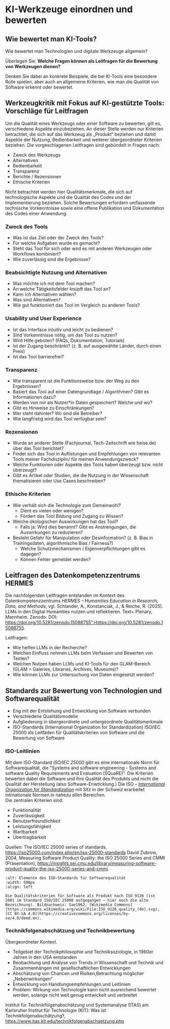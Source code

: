 # KI-Werkzeuge einordnen und bewerten

## Wie bewertet man KI-Tools? 

Wie bewertet man Technologien und digitale Werkzeuge allgemein?

Überlegen Sie: **Welche Fragen können als Leitfragen für die Bewertung von Werkzeugen dienen?**

Denken Sie dabei an konkrete Beispiele, die bei KI-Tools eine besondere Rolle spielen, aber auch an allgemeine Kriterien, wie man die Qualität von Software erkennt oder bewertet.

## Werkzeugkritik mit Fokus auf KI-gestützte Tools: Vorschläge für Leitfragen

Um die Qualität eines Werkzeugs oder einer Software zu bewerten, gilt es, verschiedene Aspekte einzubeziehen. An dieser Stelle werden nur Kriterien betrachtet, die sich auf das Werkzeug als „Produkt“ beziehen und damit Aspekte der Nutzung, Bedienbarkeit und weiterer übergeordneter Kriterien beziehen. Die vorgeschlagenen Leitfragen sind gebündelt in Fragen nach:
- Zweck des Werkzeugs
- Alternativen
- Bedienbarkeit
- Transparenz
- Berichte / Rezensionen
- Ethische Kriterien 

Nicht betrachtet werden hier Qualitätsmerkmale, die sich auf technologische Aspekte und die Qualität des Codes und der Implementierung beziehen. Solche Bewertungen erfordern umfassende technische Vorkenntnisse sowie eine offene Publikation und Dokumentation des Codes einer Anwendung.

### Zweck des Tools

- Was ist das Ziel oder der Zweck des Tools? 
- Für welche Aufgaben wurde es gemacht?
- Steht das Tool für sich oder wird es mit anderen Werkzeugen oder Workflows kombiniert?
- Wie zuverlässig sind die Ergebnisse?


### Beabsichtigte Nutzung und Alternativen

- Was möchte ich mit dem Tool machen?
- An welche Tätigkeitsfelder knüpft das Tool an?
- Kann ich Alternativen wählen?
- Was sind Alternativen?
- Wie gut funktioniert das Tool im Vergleich zu anderen Tools?


### Usability und User Experience

- Ist das Interface intuitiv und leicht zu bedienen?
- Sind Vorkenntnisse nötig, um das Tool zu nutzen?
- Wird Hilfe geboten? (FAQs, Dokumentation, Tutorials)
- Ist der Zugang beschränkt? (z. B. auf ausgewählte Länder, durch einen Preis)
- Ist das Tool barrierefrei?


### Transparenz

- Wie transparent ist die Funktionsweise bzw. der Weg zu den Ergebnissen?
- Basiert das Tool auf einer Datengrundlage / Algorithmen? Gibt es Informationen dazu?
- Werden von mir als Nutzer*in Daten gespeichert? Welche und wo?
- Gibt es Hinweise zu Einschränkungen?
- Wer steht dahinter? Wo sind die Betreiber?
- Wie langfristig wird das Tool verfügbar sein?


### Rezensionen

- Wurde an anderer Stelle (Fachjournal, Tech-Zeitschrift wie heise.de) über das Tool berichtet?
- Findet sich das Tool in Auflistungen und Empfehlungen von relevanten Tools meiner Fachdisziplin/ für meinen Anwendungszweck?
- Welche Funktionen oder Aspekte des Tools haben überzeugt bzw. nicht überzeugt?
- Gibt es Artikel oder Studien, die die Nutzung in der Wissenschaft thematisieren oder Use Cases beschreiben?


### Ethische Kriterien

- Wie verhält sich die Technologie zum Gemeinwohl? 
    - Dient es vielen oder wenigen?
    - Fördert das Tool Bildung und Zugang zu Wissen?
- Welche ökologischen Auswirkungen hat das Tool?
    - Falls ja: Wird dies benannt? Gibt es Anstrengungen, die Auswirkungen zu reduzieren?
- Besteht Gefahr für Manipulation oder Desinformation? (z. B. Bias in Trainingsdaten, algorithmische Bias / Fairness?)
    - Welche Schutzmechanismen / Eigenverpflichtungen gibt es dagegen?
    - Können Fehler gemeldet werden?


## Leitfragen des Datenkompetenzzentrums HERMES

Die nachfolgenden Leitfragen entstanden im Kontext des Datenkompetenzzentrums *HERMES – Humanities Education in Research, Data, and Methods*, vgl. Schlander, A., Konstanciak, J., & Reiche, R. (2025). LLMs in den Digital Humanities nutzen und reflektieren. Text+ Plenary, Mannheim. Zenodo. DOI: https://doi.org/10.5281/zenodo.15088755">https://doi.org/10.5281/zenodo.15088755.

Leitfragen: 
- Wie helfen LLMs in der Recherche?
- Welchen Einfluss nehmen LLMs beim Verfassen und Bewerten von Texten?
- Welchen Nutzen haben LLMs und KI-Tools für den GLAM-Bereich (GLAM = Galeries, Libraries, Archives, Museums)?
- Wie können LLMs zur Untersuchung von Daten eingesetzt werden?


## Standards zur Bewertung von Technologien und Softwarequalität 

- Eng mit der Entstehung und Entwicklung  von Software verbunden
- Verschiedene Qualitätsmodelle
- Aufgliederung in übergeordnete und untergeordnete Qualitätsmerkmale
- ISO-Standards (International Organization for Standardization) ISO/IEC 25000 als Leitfäden für Qualitätskriterien von Software und die Bewertung von Software


### ISO-Leitlinien

Mit dem ISO-Standard *ISO/IEC 25000* gibt es eine internationale Norm für Softwarequalität, die "Systems and software engineering - Systems and software Quality Requirements and Evaluation (SQuaRE)". Die Kriterien bewerten dabei die Software und ihre Qualität des Produkts und nicht die Qualität der Herstellung (also Software-Enwticklung.) Die ISO – *[International Organization for Standardization](https://www.iso.org/about)*  mit Sitz in der Schweiz erarbeitet intrnationale Normen in nahezu allen Bereichen.  
Die zentralen Kriterien sind:
- Funktionalität
- Zuverlässigkeit
- Benutzerfreundlichkeit
- Leistungsfähigkeit
- Wartbarkeit
- Übertragbarkeit

Quellen: 
The ISO/IEC 25000 series of standards, https://iso25000.com/index.php/en/iso-25000-standards
David Zubrow, 2004, Measuring Software Product Quality: the ISO 25000 Series and CMMI (Präsentation), https://insights.sei.cmu.edu/library/measuring-software-product-quality-the-iso-25000-series-and-cmmi.

```{figure} ../img/iso-standard-9126.png
:alt: Elemente des ISO-Standards für Softwarequalität
:width: 500px
:align: left

Die Qualitätskriterien für Software als Produkt nach ISO 9126 (ist 2001 im Standard ISO/IEC 25000 aufgegangen – hier noch die alte Bezeichnung). Bildnachweis: Sae1962, [Wikimedia Commons](https://commons.wikimedia.org/wiki/File:ISO_9126_quality_(de).svg), [CC BY-SA 4.0](https://creativecommons.org/licenses/by-sa/4.0/deed.en). 
```


### Technikfolgenabschätzung und Technikbewertung

Übergeordneter Kontext. 

- Teilgebiet der Technikphilosophie und Techniksoziologie, in 1960er Jahren in den USA entstanden
- Beobachtung und Analyse von Trends in Wissenschaft und Technik und Zusammenhängen mit gesellschaftlichen Entwicklungen
- Abschätzung von Chancen und Risiken,Betrachtung möglicher „Nebenwirkungen“
- Entwicklung von Handlungsempfehlungen und Leitlinien
- Problem: Wirkung von Technologie kann nicht ausreichend bewertet werden, solange nicht weit genug entwickelt und verbreitet

Institut für Technikfolgen­abschätzung und System­analyse (ITAS) am Karlsruher Institut für Technologie (KIT): 
Was ist Technikfolgenabschätzung?, https://www.itas.kit.edu/technikfolgenabschaetzung.php

